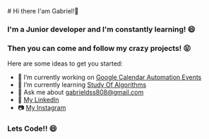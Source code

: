 
<div style="backgroun-color:#a5a5a;">
# Hi there I'am Gabriel!👋

### I'm a Junior developer and I'm constantly learning! 😄
### Then you can come and follow my crazy projects! :stuck_out_tongue_closed_eyes:

Here are some ideas to get you started:

- 🔭 I’m currently working on [Google Calendar Automation Events](https://github.com/gabrieldss808/GoogleCalendarAutomationEvents)
- 🌱 I’m currently learning [Study Of Algorithms](https://github.com/gabrieldss808/StudyOfAlgorithms)
- 💬 Ask me about gabrieldss808@gmail.com
- :link: [My Linkedln](https://www.linkedin.com/in/gabriel-da-silva-souza-020022140/)
- :camera: [My Instagram](https://www.instagram.com/gabrieldasilva42/?hl=pt-br)

### Lets Code!! 😄
</div>
